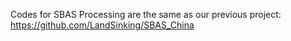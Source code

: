 Codes for SBAS Processing are the same as our previous project: https://github.com/LandSinking/SBAS_China
